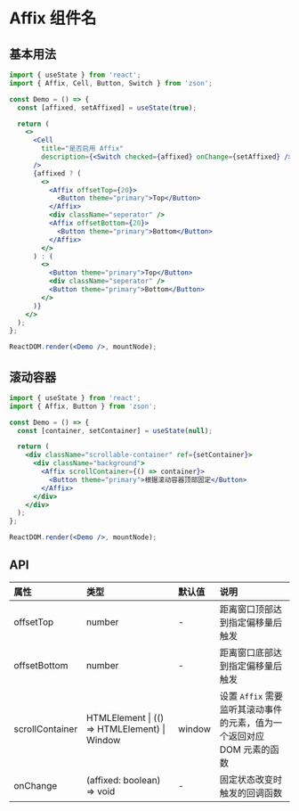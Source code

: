# Affix 组件名

## 基本用法

```jsx
import { useState } from 'react';
import { Affix, Cell, Button, Switch } from 'zson';

const Demo = () => {
  const [affixed, setAffixed] = useState(true);

  return (
    <>
      <Cell
        title="是否启用 Affix"
        description={<Switch checked={affixed} onChange={setAffixed} />}
      />
      {affixed ? (
        <>
          <Affix offsetTop={20}>
            <Button theme="primary">Top</Button>
          </Affix>
          <div className="seperator" />
          <Affix offsetBottom={20}>
            <Button theme="primary">Bottom</Button>
          </Affix>
        </>
      ) : (
        <>
          <Button theme="primary">Top</Button>
          <div className="seperator" />
          <Button theme="primary">Bottom</Button>
        </>
      )}
    </>
  );
};

ReactDOM.render(<Demo />, mountNode);
```

## 滚动容器

```jsx
import { useState } from 'react';
import { Affix, Button } from 'zson';

const Demo = () => {
  const [container, setContainer] = useState(null);

  return (
    <div className="scrollable-container" ref={setContainer}>
      <div className="background">
        <Affix scrollContainer={() => container}>
          <Button theme="primary">根据滚动容器顶部固定</Button>
        </Affix>
      </div>
    </div>
  );
};

ReactDOM.render(<Demo />, mountNode);
```

## API

| 属性            | 类型                                         | 默认值 | 说明                                                                   |
| :-------------- | :------------------------------------------- | :----- | :--------------------------------------------------------------------- |
| offsetTop       | number                                       | -      | 距离窗口顶部达到指定偏移量后触发                                       |
| offsetBottom    | number                                       | -      | 距离窗口底部达到指定偏移量后触发                                       |
| scrollContainer | HTMLElement \| (() => HTMLElement) \| Window | window | 设置 `Affix` 需要监听其滚动事件的元素，值为一个返回对应 DOM 元素的函数 |
| onChange        | (affixed: boolean) => void                   | -      | 固定状态改变时触发的回调函数                                           |
